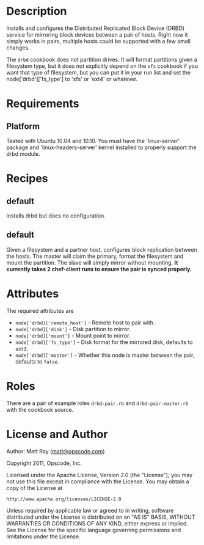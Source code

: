 Description
===========
Installs and configures the Distributed Replicated Block Device (DRBD) service for mirroring block devices between a pair of hosts. Right now it simply works in pairs, multiple hosts could be supported with a few small changes.

The `drbd` cookbook does not partition drives. It will format partitions given a filesystem type, but it does not explicitly depend on the `xfs` cookbook if you want that type of filesystem, but you can put it in your run list and set the node['drbd']['fs_type'] to 'xfs' or 'ext4' or whatever.

Requirements
============
Platform
--------
Tested with Ubuntu 10.04 and 10.10. You must have the 'linux-server' package and 'linux-headers-server' kernel installed to properly support the drbd module.

Recipes
=======
default
-------
Installs drbd but does no configuration.

default
-------
Given a filesystem and a partner host, configures block replication between the hosts. The master will claim the primary, format the filesystem and mount the partition. The slave will simply mirror without mounting. **It currently takes 2 chef-client runs to ensure the pair is synced properly.**

Attributes
==========
The required attributes are

* `node['drbd]['remote_host']` - Remote host to pair with.
* `node['drbd]['disk']` - Disk partition to mirror.
* `node['drbd]['mount']` - Mount point to mirror.
* `node['drbd]['fs_type']` - Disk format for the mirrored disk, defaults to `ext3`.
* `node['drbd]['master']` - Whether this node is master between the pair, defaults to `false`.

Roles
=====
There are a pair of example roles `drbd-pair.rb` and `drbd-pair-master.rb` with the cookbook source.

License and Author
==================

Author: Matt Ray (<matt@opscode.com>)

Copyright 2011, Opscode, Inc.

Licensed under the Apache License, Version 2.0 (the "License");
you may not use this file except in compliance with the License.
You may obtain a copy of the License at

    http://www.apache.org/licenses/LICENSE-2.0

Unless required by applicable law or agreed to in writing, software
distributed under the License is distributed on an "AS IS" BASIS,
WITHOUT WARRANTIES OR CONDITIONS OF ANY KIND, either express or implied.
See the License for the specific language governing permissions and
limitations under the License.
